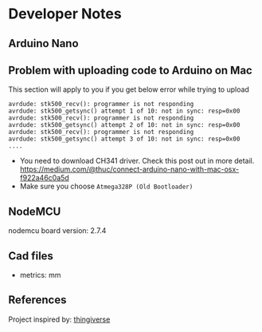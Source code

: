



# Developer Notes
## Arduino Nano


## Problem with uploading code to Arduino on Mac

This section will apply to you if you get below error while trying to upload

```
avrdude: stk500_recv(): programmer is not responding
avrdude: stk500_getsync() attempt 1 of 10: not in sync: resp=0x00
avrdude: stk500_recv(): programmer is not responding
avrdude: stk500_getsync() attempt 2 of 10: not in sync: resp=0x00
avrdude: stk500_recv(): programmer is not responding
avrdude: stk500_getsync() attempt 3 of 10: not in sync: resp=0x00
....
```

- You need to download CH341 driver. Check this post out in more detail. https://medium.com/@thuc/connect-arduino-nano-with-mac-osx-f922a46c0a5d
- Make sure you choose `Atmega328P (Old Bootloader)`



## NodeMCU
nodemcu board version: 2.7.4

## Cad files
- metrics: mm



## References
Project inspired by: [thingiverse](https://www.thingiverse.com/thing:4118457)
